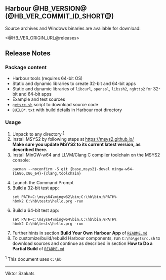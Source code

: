 ## Harbour @HB_VERSION@ (@HB_VER_COMMIT_ID_SHORT@)

Source archives and Windows binaries are available for download:

  <@HB_VER_ORIGIN_URL@releases>

## Release Notes

### Package content

* Harbour tools (requires 64-bit OS)
* Static and dynamic libraries to create 32-bit and 64-bit apps
* Static and dynamic libraries of `libcurl`, `openssl`, `libssh2`, `nghttp2`
  for 32-bit and 64-bit apps
* Example and test sources
* [`getsrc.sh`](https://github.com/vszakats/harbour-core/blob/master/package/getsrc.sh)
  script to download source code
* `BUILD*.txt` with build details in Harbour root directory

### Usage

1. Unpack to any directory <sup>[1](#1)</sup></sup>
2. Install MSYS2 by following steps at <https://msys2.github.io/><br>
   **Make sure you update MSYS2 to its current latest version, as described there.**
3. Install MinGW-w64 and LLVM/Clang C compiler toolchain on the MSYS2 console:
   ```shell
   pacman --noconfirm -S git {base,msys2}-devel mingw-w64-{i686,x86_64}-{clang,toolchain}
   ```
4. Launch the Command Prompt
5. Build a 32-bit test app:
   ```batch
   set PATH=C:\msys64\mingw32\bin;C:\hb\bin;%PATH%
   hbmk2 C:\hb\tests\hello.prg -run
   ```
6. Build a 64-bit test app:
   ```batch
   set PATH=C:\msys64\mingw64\bin;C:\hb\bin;%PATH%
   hbmk2 C:\hb\tests\hello.prg -run
   ```
7. Further hints in section **Build Your Own Harbour App** of
   [`README.md`](https://github.com/vszakats/harbour-core#build-your-own-harbour-app)
8. To customize/build/rebuild Harbour components, run
   `C:\hb\getsrc.sh` to download sources and continue as described in
   section **How to Do a Partial Build** of
   [`README.md`](https://github.com/vszakats/harbour-core#how-to-do-a-partial-build)

<a name="1"><sup>1</sup></a> This document uses `C:\hb`<br>

---
Viktor Szakats
